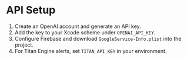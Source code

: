 # API Setup

1. Create an OpenAI account and generate an API key.
2. Add the key to your Xcode scheme under `OPENAI_API_KEY`.
3. Configure Firebase and download `GoogleService-Info.plist` into the project.
4. For Titan Engine alerts, set `TITAN_API_KEY` in your environment.
